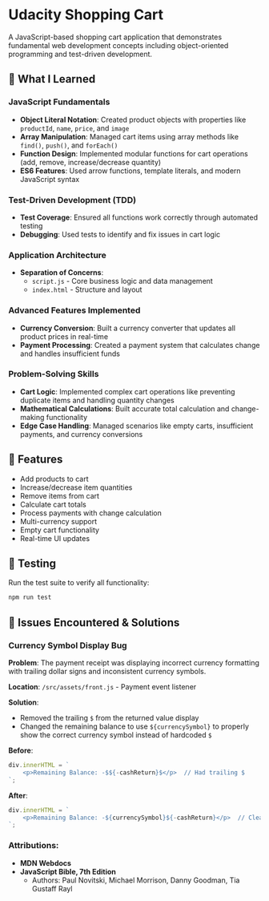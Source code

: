 # Udacity Shopping Cart

A JavaScript-based shopping cart application that demonstrates fundamental web development concepts including object-oriented programming and test-driven development.

## 🎯 What I Learned

### JavaScript Fundamentals

- **Object Literal Notation**: Created product objects with properties like `productId`, `name`, `price`, and `image`
- **Array Manipulation**: Managed cart items using array methods like `find()`, `push()`, and `forEach()`
- **Function Design**: Implemented modular functions for cart operations (add, remove, increase/decrease quantity)
- **ES6 Features**: Used arrow functions, template literals, and modern JavaScript syntax

### Test-Driven Development (TDD)

- **Test Coverage**: Ensured all functions work correctly through automated testing
- **Debugging**: Used tests to identify and fix issues in cart logic

### Application Architecture

- **Separation of Concerns**:
  - `script.js` - Core business logic and data management
  - `index.html` - Structure and layout

### Advanced Features Implemented

- **Currency Conversion**: Built a currency converter that updates all product prices in real-time
- **Payment Processing**: Created a payment system that calculates change and handles insufficient funds

### Problem-Solving Skills

- **Cart Logic**: Implemented complex cart operations like preventing duplicate items and handling quantity changes
- **Mathematical Calculations**: Built accurate total calculation and change-making functionality
- **Edge Case Handling**: Managed scenarios like empty carts, insufficient payments, and currency conversions

## 🚀 Features

- Add products to cart
- Increase/decrease item quantities
- Remove items from cart
- Calculate cart totals
- Process payments with change calculation
- Multi-currency support
- Empty cart functionality
- Real-time UI updates

## 🧪 Testing

Run the test suite to verify all functionality:

```bash
npm run test
```

## 🐛 Issues Encountered & Solutions

### Currency Symbol Display Bug

**Problem**: The payment receipt was displaying incorrect currency formatting with trailing dollar signs and inconsistent currency symbols.

**Location**: `/src/assets/front.js` - Payment event listener

**Solution**:

- Removed the trailing `$` from the returned value display
- Changed the remaining balance to use `${currencySymbol}` to properly show the correct currency symbol instead of hardcoded `$`

**Before**:

```javascript
div.innerHTML = `
    <p>Remaining Balance: -$${-cashReturn}$</p>  // Had trailing $
`;
```

**After**:

```javascript
div.innerHTML = `
    <p>Remaining Balance: -${currencySymbol}${-cashReturn}</p>  // Clean formatting
`;
```

### Attributions:

- **MDN Webdocs**
- **JavaScript Bible, 7th Edition**
  - Authors: Paul Novitski, Michael Morrison, Danny Goodman, Tia Gustaff Rayl

